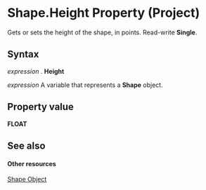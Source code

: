 
# Shape.Height Property (Project)
Gets or sets the height of the shape, in points. Read-write  **Single**.

## Syntax

 _expression_ . **Height**

 _expression_ A variable that represents a **Shape** object.


## Property value

 **FLOAT**


## See also


#### Other resources


[Shape Object](d2b32bcd-5595-a4a7-9772-feb25fd0103a.md)
